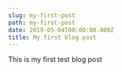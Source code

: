 ```yaml
---
slug: my-first-post
path: my-first-post
date: 2019-05-04T00:00:00.000Z
title: My first blog post
---
```


This is my first test blog post
